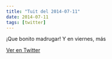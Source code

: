 ```yaml
---
title: "Tuit del 2014-07-11"
date: 2014-07-11
tags: [twitter]
---
```


¡Que bonito madrugar! Y en viernes, más



[Ver en Twitter](https://twitter.com/i/web/status/487448090123988992)

